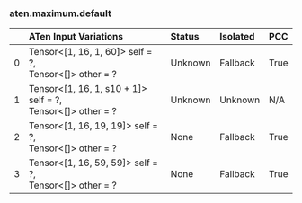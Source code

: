 ### aten.maximum.default
|    | ATen Input Variations                                         | Status   | Isolated   | PCC   |
|---:|:--------------------------------------------------------------|:---------|:-----------|:------|
|  0 | Tensor<[1, 16, 1, 60]> self = ?,<br>Tensor<[]> other = ?      | Unknown  | Fallback   | True  |
|  1 | Tensor<[1, 16, 1, s10 + 1]> self = ?,<br>Tensor<[]> other = ? | Unknown  | Unknown    | N/A   |
|  2 | Tensor<[1, 16, 19, 19]> self = ?,<br>Tensor<[]> other = ?     | None     | Fallback   | True  |
|  3 | Tensor<[1, 16, 59, 59]> self = ?,<br>Tensor<[]> other = ?     | None     | Fallback   | True  |

